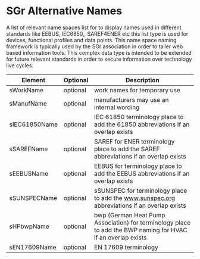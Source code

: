# SGr Alternative Names

A list of relevant name spaces list for to display names used in different standards like EEBUS, IEC6850,, SAREF4ENER etc this list type is used for devices, functional profiles and data points. This name space naming framework is typically used by the SGr association in order to tailer web based information tools. This complex data type is intended to be extended for future relevant standards in order to secure information over technology live cycles.

| Element | Optional | Description |
|---------|----------|-------------|
| sWorkName | optional | work names for temporary use |
| sManufName | optional | manufacturers may use an internal wording |
| sIEC61850Name | optional | IEC 61850 terminology place to add the 61850 abbreviations if an overlap exists |
| sSAREFName | optional | SAREF for ENER terminology place to add the SAREF abbreviations if an overlap exists |
| sEEBUSName | optional | EEBUS for terminology place to add the EEBUS abbreviations if an overlap exists |
| sSUNSPECName | optional | sSUNSPEC for terminology place to add the www.sunspec.org abbreviations if an overlap exists|
| sHPbwpName | optional | bwp (German Heat Pump Association) for terminology place to add the BWP naming for HVAC if an overlap exists |
| sEN17609Name | optional | EN 17609 terminology|
